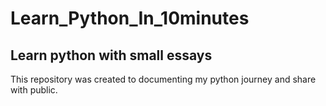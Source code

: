 # Learn_Python_In_10minutes


 
<h2> Learn python with small essays </h2>



This repository was created to documenting my python journey and share with public.
